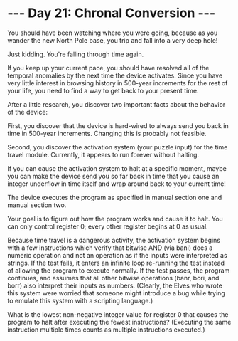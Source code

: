 # --- Day 21: Chronal Conversion ---

   You should have been watching where you were going, because as you wander
   the new North Pole base, you trip and fall into a very deep hole!

   Just kidding. You're falling through time again.

   If you keep up your current pace, you should have resolved all of the
   temporal anomalies by the next time the device activates. Since you have
   very little interest in browsing history in 500-year increments for the
   rest of your life, you need to find a way to get back to your present
   time.

   After a little research, you discover two important facts about the
   behavior of the device:

   First, you discover that the device is hard-wired to always send you back
   in time in 500-year increments. Changing this is probably not feasible.

   Second, you discover the activation system (your puzzle input) for the
   time travel module. Currently, it appears to run forever without halting.

   If you can cause the activation system to halt at a specific moment, maybe
   you can make the device send you so far back in time that you cause an
   integer underflow in time itself and wrap around back to your current
   time!

   The device executes the program as specified in manual section one and
   manual section two.

   Your goal is to figure out how the program works and cause it to halt. You
   can only control register 0; every other register begins at 0 as usual.

   Because time travel is a dangerous activity, the activation system begins
   with a few instructions which verify that bitwise AND (via bani) does a
   numeric operation and not an operation as if the inputs were interpreted
   as strings. If the test fails, it enters an infinite loop re-running the
   test instead of allowing the program to execute normally. If the test
   passes, the program continues, and assumes that all other bitwise
   operations (banr, bori, and borr) also interpret their inputs as numbers.
   (Clearly, the Elves who wrote this system were worried that someone might
   introduce a bug while trying to emulate this system with a scripting
   language.)

   What is the lowest non-negative integer value for register 0 that causes
   the program to halt after executing the fewest instructions? (Executing
   the same instruction multiple times counts as multiple instructions
   executed.)

